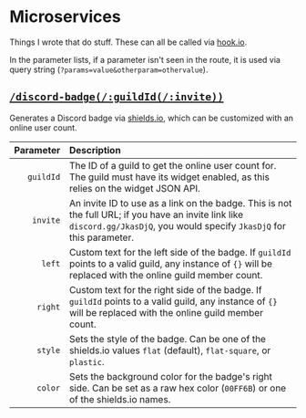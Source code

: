 # Microservices

Things I wrote that do stuff. These can all be called via [hook.io](https://hook.io/).

In the parameter lists, if a parameter isn't seen in the route, it is used via query string (`?params=value&otherparam=othervalue`).

## [`/discord-badge(/:guildId(/:invite))`](https://hook.io/geo1088/discord-badge)

Generates a Discord badge via [shields.io](http://shields.io), which can be customized with an online user count.

Parameter | Description
-:|:-
`guildId` | The ID of a guild to get the online user count for. The guild must have its widget enabled, as this relies on the widget JSON API.
`invite` | An invite ID to use as a link on the badge. This is not the full URL; if you have an invite link like `discord.gg/JkasDjQ`, you would specify `JkasDjQ` for this parameter.
`left` | Custom text for the left side of the badge. If `guildId` points to a valid guild, any instance of `{}` will be replaced with the online guild member count.
`right` | Custom text for the right side of the badge. If `guildId` points to a valid guild, any instance of `{}` will be replaced with the online guild member count.
`style` | Sets the style of the badge. Can be one of the shields.io values `flat` (default), `flat-square`, or `plastic`.
`color` | Sets the background color for the badge's right side. Can be set as a raw hex color (`00FF6B`) or one of the shields.io names.
